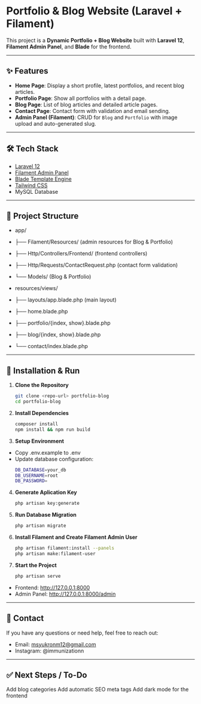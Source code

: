# Portfolio & Blog Website (Laravel + Filament)

This project is a **Dynamic Portfolio + Blog Website** built with **Laravel 12**, **Filament Admin Panel**, and **Blade** for the frontend.

---

## ✨ Features
- **Home Page**: Display a short profile, latest portfolios, and recent blog articles.
- **Portfolio Page**: Show all portfolios with a detail page.
- **Blog Page**: List of blog articles and detailed article pages.
- **Contact Page**: Contact form with validation and email sending.
- **Admin Panel (Filament)**: CRUD for `Blog` and `Portfolio` with image upload and auto-generated slug.

---

## 🛠️ Tech Stack
- [Laravel 12](https://laravel.com)
- [Filament Admin Panel](https://filamentphp.com)
- [Blade Template Engine](https://laravel.com/docs/blade)
- [Tailwind CSS](https://tailwindcss.com)
- MySQL Database

---

## 📂 Project Structure
- app/
- ├── Filament/Resources/ (admin resources for Blog & Portfolio)
- ├── Http/Controllers/Frontend/ (frontend controllers)
- ├── Http/Requests/ContactRequest.php (contact form validation)
- └── Models/ (Blog & Portfolio)

- resources/views/
- ├── layouts/app.blade.php (main layout)
- ├── home.blade.php
- ├── portfolio/{index, show}.blade.php
- ├── blog/{index, show}.blade.php
- └── contact/index.blade.php

---

## 🚀 Installation & Run
1. **Clone the Repository**
   ```bash
   git clone <repo-url> portfolio-blog
   cd portfolio-blog
   ```
2. **Install Dependencies**
   ```bash
   composer install
   npm install && npm run build
   ```
3. **Setup Environment**
- Copy .env.example to .env
- Update database configuration:
  ```bash
  DB_DATABASE=your_db
  DB_USERNAME=root
  DB_PASSWORD=
  ```
4. **Generate Aplication Key**
   ```bash
   php artisan key:generate
   ```
5. **Run Database Migration**
   ```bash
   php artisan migrate
   ```
6. **Install Filament and Create Filament Admin User**
   ```bash
   php artisan filament:install --panels
   php artisan make:filament-user
   ```
7. **Start the Project**
   ```bash
   php artisan serve
   ```
- Frontend: http://127.0.0.1:8000
- Admin Panel: http://127.0.0.1:8000/admin

---

## 📨 Contact
If you have any questions or need help, feel free to reach out:

- Email: msyukronm12@gmail.com
- Instagram: @immunizationn

---

## ✅ Next Steps / To-Do
 Add blog categories
 Add automatic SEO meta tags
 Add dark mode for the frontend
